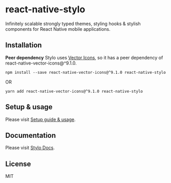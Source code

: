 
# react-native-stylo
Infinitely scalable strongly typed themes, styling hooks & stylish components for React Native mobile applications.

## Installation

**Peer dependency**
Stylo uses [Vector Icons](https://www.npmjs.com/package/react-native-vector-icons), so it has a peer dependency of react-native-vector-icons@^9.1.0.

`npm install --save react-native-vector-icons@^9.1.0 react-native-stylo`

OR

`yarn add react-native-vector-icons@^9.1.0 react-native-stylo`

## Setup & usage

Please visit [Setup guide & usage](https://vivekmunde.github.io/react-native-stylo-documentation/usage).

## Documentation

Please visit [Stylo Docs](https://vivekmunde.github.io/react-native-stylo-documentation).

## License

MIT
